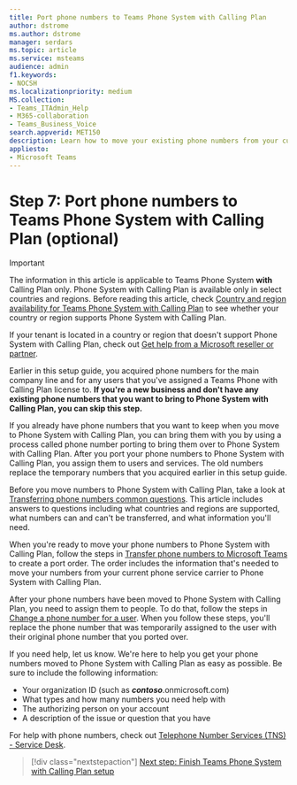 ```yaml
---
title: Port phone numbers to Teams Phone System with Calling Plan
author: dstrome 
ms.author: dstrome
manager: serdars
ms.topic: article
ms.service: msteams
audience: admin
f1.keywords:
- NOCSH
ms.localizationpriority: medium
MS.collection: 
- Teams_ITAdmin_Help
- M365-collaboration
- Teams_Business_Voice
search.appverid: MET150
description: Learn how to move your existing phone numbers from your current provider to Microsoft Teams Phone System with Calling Plan.
appliesto: 
- Microsoft Teams
---
```


# Step 7: Port phone numbers to Teams Phone System with Calling Plan (optional)

> [!IMPORTANT]
> The information in this article is applicable to Teams Phone System **with** Calling Plan only. Phone System with Calling Plan is available only in select countries and regions. Before reading this article, check [Country and region availability for Teams Phone System with Calling Plan](../country-and-region-availability-for-audio-conferencing-and-calling-plans/country-and-region-availability-for-audio-conferencing-and-calling-plans.md) to see whether your country or region supports Phone System with Calling Plan.
>
> If your tenant is located in a country or region that doesn't support Phone System with Calling Plan, check out [Get help from a Microsoft reseller or partner](reseller-partner-support.md).

Earlier in this setup guide, you acquired phone numbers for the main company line and for any users that you've assigned a Teams Phone with Calling Plan license to. **If you're a new business and don't have any existing phone numbers that you want to bring to Phone System with Calling Plan, you can skip this step.**

If you already have phone numbers that you want to keep when you move to Phone System with Calling Plan, you can bring them with you by using a process called phone number porting to bring them over to Phone System with Calling Plan. After you port your phone numbers to Phone System with Calling Plan, you assign them to users and services. The old numbers replace the temporary numbers that you acquired earlier in this setup guide.

Before you move numbers to Phone System with Calling Plan, take a look at [Transferring phone numbers common questions](../phone-number-calling-plans/port-order-overview.md). This article includes answers to questions including what countries and regions are supported, what numbers can and can't be transferred, and what information you'll need.

When you're ready to move your phone numbers to Phone System with Calling Plan, follow the steps in [Transfer phone numbers to Microsoft Teams](../phone-number-calling-plans/transfer-phone-numbers-to-teams.md) to create a port order. The order includes the information that's needed to move your numbers from your current phone service carrier to Phone System with Calling Plan.

After your phone numbers have been moved to Phone System with Calling Plan, you need to assign them to people. To do that, follow the steps in [Change a phone number for a user](../assign-change-or-remove-a-phone-number-for-a-user.md#change-a-phone-number-for-a-user). When you follow these steps, you'll replace the phone number that was temporarily assigned to the user with their original phone number that you ported over.

If you need help, let us know. We're here to help you get your phone numbers moved to Phone System with Calling Plan as easy as possible. Be sure to include the following information:

- Your organization ID (such as ***contoso***.onmicrosoft.com)
- What types and how many numbers you need help with
- The authorizing person on your account
- A description of the issue or question that you have

For help with phone numbers, check out [Telephone Number Services (TNS) - Service Desk](../manage-phone-numbers-for-your-organization/contact-tns-service-desk.md).

> [!div class="nextstepaction"]
> [Next step: Finish Teams Phone System with Calling Plan setup](set-up-finish.md)
